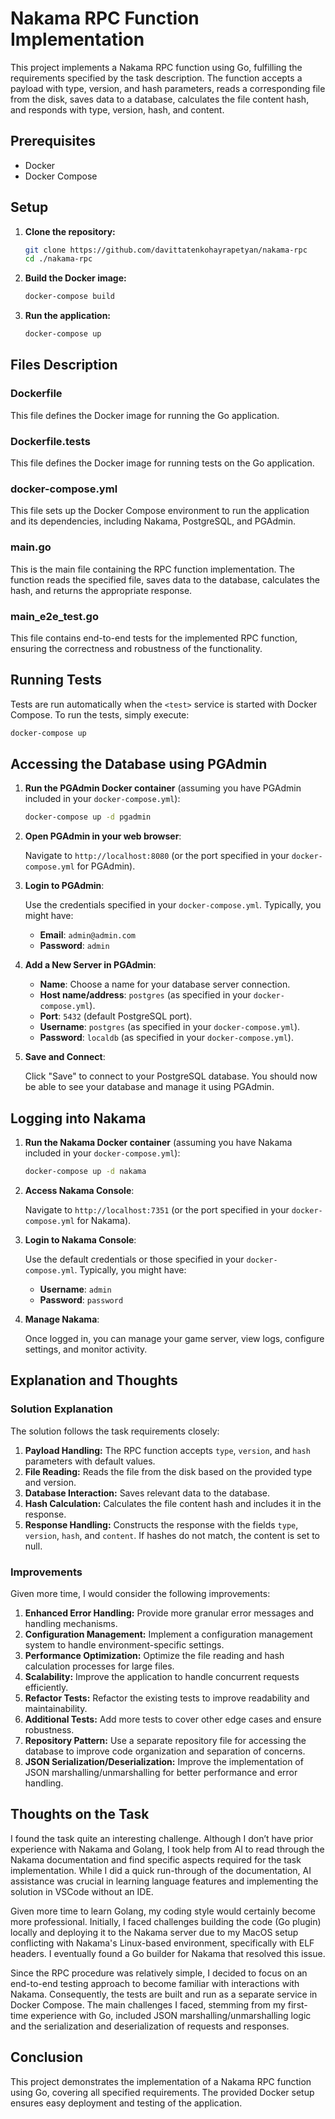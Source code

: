 # Nakama RPC Function Implementation

This project implements a Nakama RPC function using Go, fulfilling the requirements specified by the task description. The function accepts a payload with type, version, and hash parameters, reads a corresponding file from the disk, saves data to a database, calculates the file content hash, and responds with type, version, hash, and content.

## Prerequisites

- Docker
- Docker Compose

## Setup

1. **Clone the repository:**

   ```bash
   git clone https://github.com/davittatenkohayrapetyan/nakama-rpc
   cd ./nakama-rpc
   ```

2. **Build the Docker image:**

   ```bash
   docker-compose build
   ```

3. **Run the application:**

   ```bash
   docker-compose up
   ```

## Files Description

### Dockerfile

This file defines the Docker image for running the Go application.

### Dockerfile.tests

This file defines the Docker image for running tests on the Go application.

### docker-compose.yml

This file sets up the Docker Compose environment to run the application and its dependencies, including Nakama, PostgreSQL, and PGAdmin.

### main.go

This is the main file containing the RPC function implementation. The function reads the specified file, saves data to the database, calculates the hash, and returns the appropriate response.

### main_e2e_test.go

This file contains end-to-end tests for the implemented RPC function, ensuring the correctness and robustness of the functionality.

## Running Tests

Tests are run automatically when the `<test>` service is started with Docker Compose. To run the tests, simply execute:

```bash
docker-compose up
```

## Accessing the Database using PGAdmin

1. **Run the PGAdmin Docker container** (assuming you have PGAdmin included in your `docker-compose.yml`):

   ```bash
   docker-compose up -d pgadmin
   ```

2. **Open PGAdmin in your web browser**:

   Navigate to `http://localhost:8080` (or the port specified in your `docker-compose.yml` for PGAdmin).

3. **Login to PGAdmin**:

   Use the credentials specified in your `docker-compose.yml`. Typically, you might have:
   - **Email**: `admin@admin.com`
   - **Password**: `admin`

4. **Add a New Server in PGAdmin**:

   - **Name**: Choose a name for your database server connection.
   - **Host name/address**: `postgres` (as specified in your `docker-compose.yml`).
   - **Port**: `5432` (default PostgreSQL port).
   - **Username**: `postgres` (as specified in your `docker-compose.yml`).
   - **Password**: `localdb` (as specified in your `docker-compose.yml`).

5. **Save and Connect**:

   Click "Save" to connect to your PostgreSQL database. You should now be able to see your database and manage it using PGAdmin.

## Logging into Nakama

1. **Run the Nakama Docker container** (assuming you have Nakama included in your `docker-compose.yml`):

   ```bash
   docker-compose up -d nakama
   ```

2. **Access Nakama Console**:

   Navigate to `http://localhost:7351` (or the port specified in your `docker-compose.yml` for Nakama).

3. **Login to Nakama Console**:

   Use the default credentials or those specified in your `docker-compose.yml`. Typically, you might have:
   - **Username**: `admin`
   - **Password**: `password`

4. **Manage Nakama**:

   Once logged in, you can manage your game server, view logs, configure settings, and monitor activity.

## Explanation and Thoughts

### Solution Explanation

The solution follows the task requirements closely:

1. **Payload Handling:** The RPC function accepts `type`, `version`, and `hash` parameters with default values.
2. **File Reading:** Reads the file from the disk based on the provided type and version.
3. **Database Interaction:** Saves relevant data to the database.
4. **Hash Calculation:** Calculates the file content hash and includes it in the response.
5. **Response Handling:** Constructs the response with the fields `type`, `version`, `hash`, and `content`. If hashes do not match, the content is set to null.

### Improvements

Given more time, I would consider the following improvements:

1. **Enhanced Error Handling:** Provide more granular error messages and handling mechanisms.
2. **Configuration Management:** Implement a configuration management system to handle environment-specific settings.
3. **Performance Optimization:** Optimize the file reading and hash calculation processes for large files.
4. **Scalability:** Improve the application to handle concurrent requests efficiently.
5. **Refactor Tests:** Refactor the existing tests to improve readability and maintainability.
6. **Additional Tests:** Add more tests to cover other edge cases and ensure robustness.
7. **Repository Pattern:** Use a separate repository file for accessing the database to improve code organization and separation of concerns.
8. **JSON Serialization/Deserialization:** Improve the implementation of JSON marshalling/unmarshalling for better performance and error handling.

## Thoughts on the Task

I found the task quite an interesting challenge. Although I don’t have prior experience with Nakama and Golang, I took help from AI to read through the Nakama documentation and find specific aspects required for the task implementation. While I did a quick run-through of the documentation, AI assistance was crucial in learning language features and implementing the solution in VSCode without an IDE.

Given more time to learn Golang, my coding style would certainly become more professional. Initially, I faced challenges building the code (Go plugin) locally and deploying it to the Nakama server due to my MacOS setup conflicting with Nakama's Linux-based environment, specifically with ELF headers. I eventually found a Go builder for Nakama that resolved this issue.

Since the RPC procedure was relatively simple, I decided to focus on an end-to-end testing approach to become familiar with interactions with Nakama. Consequently, the tests are built and run as a separate service in Docker Compose. The main challenges I faced, stemming from my first-time experience with Go, included JSON marshalling/unmarshalling logic and the serialization and deserialization of requests and responses.

## Conclusion

This project demonstrates the implementation of a Nakama RPC function using Go, covering all specified requirements. The provided Docker setup ensures easy deployment and testing of the application.
